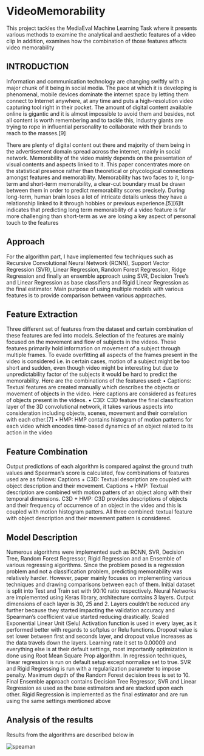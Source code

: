 # VideoMemorability
This project tackles the MediaEval Machine Learning Task where it presents various methods to examine the analytical and aesthetic features of a video clip In addition, examines how the combination of those features affects video memorability

## INTRODUCTION
Information and communication technology are
changing swiftly with a major chunk of it being in social
media. The pace at which it is developing is
phenomenal, mobile devices dominate the internet
space by letting them connect to Internet anywhere, at
any time and puts a high-resolution video capturing tool
right in their pocket. The amount of digital content
available online is gigantic and it is almost impossible
to avoid them and besides, not all content is worth
remembering and to tackle this, industry giants are
trying to rope in influential personality to collaborate
with their brands to reach to the masses.[9]

There are plenty of digital content out there and
majority of them being in the advertisement domain
spread across the internet, mainly in social network.
Memorability of the video mainly depends on the
presentation of visual contents and aspects linked to it.
This paper concentrates more on the statistical presence
rather than theoretical or phycological connections
amongst features and memorability. Memorability has
two faces to it, long-term and short-term memorability,
a clear-cut boundary must be drawn between them in
order to predict memorability scores precisely. During
long-term, human brain loses a lot of intricate details
unless they have a relationship linked to it through
hobbies or previous experience.[5][6]It indicates that
predicting long term memorability of a video feature is
far more challenging than short-term as we are losing a
key aspect of personal touch to the features

## Approach
For the algorithm part, I have implemented few
techniques such as Recursive Convolutional Neural
Network (RCNN), Support Vector Regression (SVR),
Linear Regression, Random Forest Regression, Ridge
Regression and finally an ensemble approach using
SVR, Decision Tree’s and Linear Regression as base
classifiers and Rigid Linear Regression as the final
estimator. Main purpose of using multiple models with
various features is to provide comparison between
various approaches.

## Feature Extraction
Three different set of features from the dataset and
certain combination of these features are fed into
models. Selection of the features are mainly focused on
the movement and flow of subjects in the videos. These
features primarily hold information on movement of a
subject through multiple frames. To evade overfitting all
aspects of the frames present in the video is considered
i.e. in certain cases, motion of a subject might be too
short and sudden, even though video might be interesting
but due to unpredictability factor of the subjects it would
be hard to predict the memorability. Here are the
combinations of the features used:
• Captions: Textual features are created manually
which describes the objects or movement of objects in
the video. Here captions are considered as features of
objects present in the videos.
• C3D: C3D feature the final classification layer of the
3D convolutional network, it takes various aspects into
consideration including objects, scenes, movement and
their correlation with each other.[7]
• HMP: HMP contains histogram of motion patterns
for each video which encodes time-based dynamics of
an object related to its action in the video

## Feature Combination
Output predictions of each algorithm is compared
against the ground truth values and Spearman’s score is
calculated, few combinations of features used are as
follows:
Captions + C3D: Textual description are coupled with
object description and their movement.
Captions + HMP: Textual description are combined
with motion patters of an object along with their
temporal dimensions.
C3D + HMP: C3D provides descriptions of objects and
their frequency of occurrence of an object in the video
and this is coupled with motion histogram patters.
All three combined: textual feature with object
description and their movement pattern is considered.

## Model Description
Numerous algorithms were implemented such as
RCNN, SVR, Decision Tree, Random Forest Regressor,
Rigid Regression and an Ensemble of various regressing
algorithms. Since the problem posed is a regression
problem and not a classification problem, predicting
memorability was relatively harder. However, paper
mainly focuses on implementing various techniques and
drawing comparisons between each of them.
Initial dataset is split into Test and Train set with 90:10
ratio respectively. Neural Networks are implemented
using Keras library, architecture contains 3 layers.
Output dimensions of each layer is 30, 25 and 2. Layers
couldn’t be reduced any further because they started
impacting the validation accuracy and Spearman’s
coefficient value started reducing drastically. Scaled
Exponential Linear Unit (Selu) Activation function is
used in every layer, as it performed better with regards
to softplus or Relu functions. Dropout value is set lower
between first and seconds layer, and dropout value
increases as the data travels down the layers. Learning
rate it set to 0.00009 and everything else is at their
default settings, most importantly optimization is done
using Root Mean Square Prop algorithm.
In regression techniques, linear regression is run on
default setup except normalize set to true. SVR and
Rigid Regressing is run with a regularization parameter
to impose penalty. Maximum depth of the Random
Forest decision trees is set to 10.
Final Ensemble approach contains Decision Tree
Regressor, SVR and Linear Regression as used as the
base estimators and are stacked upon each other. Rigid
Regression is implemented as the final estimator and are
run using the same settings mentioned above

## Analysis of the results
Results from the algorithms are described below in

![speaman](https://user-images.githubusercontent.com/31949367/81080434-9d401180-8ee8-11ea-8e87-f4add6753fca.PNG)
